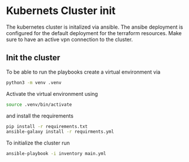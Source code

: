 # Kubernets Cluster init

The kubernetes cluster is initalized via ansible. The ansibe deployment is configured for the default deployment
for the terraform resources. Make sure to have an active vpn connection to the cluster.

## Init the cluster

To be able to run the playbooks create a virtual environment via

```bash
python3 -m venv .venv
```

Activate the virtual environment using

```bash
source .venv/bin/activate
```

and install the requirements

```bash
pip install -r requirements.txt
ansible-galaxy install -r requirments.yml
```

To initialize the cluster run

```bash
ansible-playbook -i inventory main.yml
```

